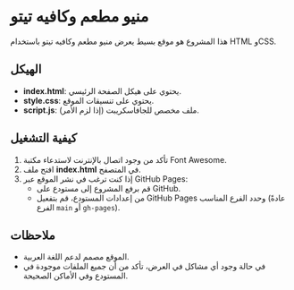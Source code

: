 # منيو مطعم وكافيه تيتو

هذا المشروع هو موقع بسيط يعرض منيو مطعم وكافيه تيتو باستخدام HTML وCSS.

## الهيكل
- **index.html**: يحتوي على هيكل الصفحة الرئيسي.
- **style.css**: يحتوي على تنسيقات الموقع.
- **script.js**: ملف مخصص للجافاسكريبت (إذا لزم الأمر).

## كيفية التشغيل
1. تأكد من وجود اتصال بالإنترنت لاستدعاء مكتبة Font Awesome.
2. افتح ملف **index.html** في المتصفح.
3. إذا كنت ترغب في نشر الموقع عبر GitHub Pages:
   - قم برفع المشروع إلى مستودع على GitHub.
   - من إعدادات المستودع، قم بتفعيل GitHub Pages وحدد الفرع المناسب (عادةً الفرع `main` أو `gh-pages`).

## ملاحظات
- الموقع مصمم لدعم اللغة العربية.
- في حالة وجود أي مشاكل في العرض، تأكد من أن جميع الملفات موجودة في المستودع وفي الأماكن الصحيحة.
